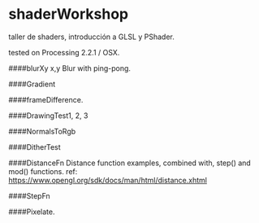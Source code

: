 # shaderWorkshop
taller de shaders, introducción a GLSL y PShader.

tested on Processing 2.2.1 / OSX.

####blurXy
x,y Blur with ping-pong.

####Gradient

####frameDifference.

####DrawingTest1, 2, 3

####NormalsToRgb

####DitherTest


####DistanceFn
Distance function examples, combined with, step() and mod() functions.
ref: https://www.opengl.org/sdk/docs/man/html/distance.xhtml

####StepFn

####Pixelate.
